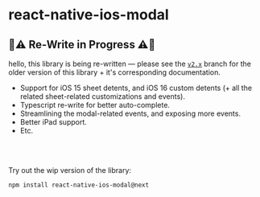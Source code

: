 # react-native-ios-modal

## 🚧⚠️ Re-Write in Progress ⚠️🚧

hello, this library is being re-written — please see the [`v2.x`](https://github.com/dominicstop/react-native-ios-modal/tree/v2.x) branch for the older version of this library + it's corresponding documentation.

* Support for iOS 15 sheet detents, and iOS 16 custom detents (+ all the related sheet-related customizations and events).
* Typescript re-write for better auto-complete.
* Streamlining the modal-related events, and exposing more events.
* Better iPad support.
* Etc.

<br><br>

Try out the wip version of the library:

```
npm install react-native-ios-modal@next
```
